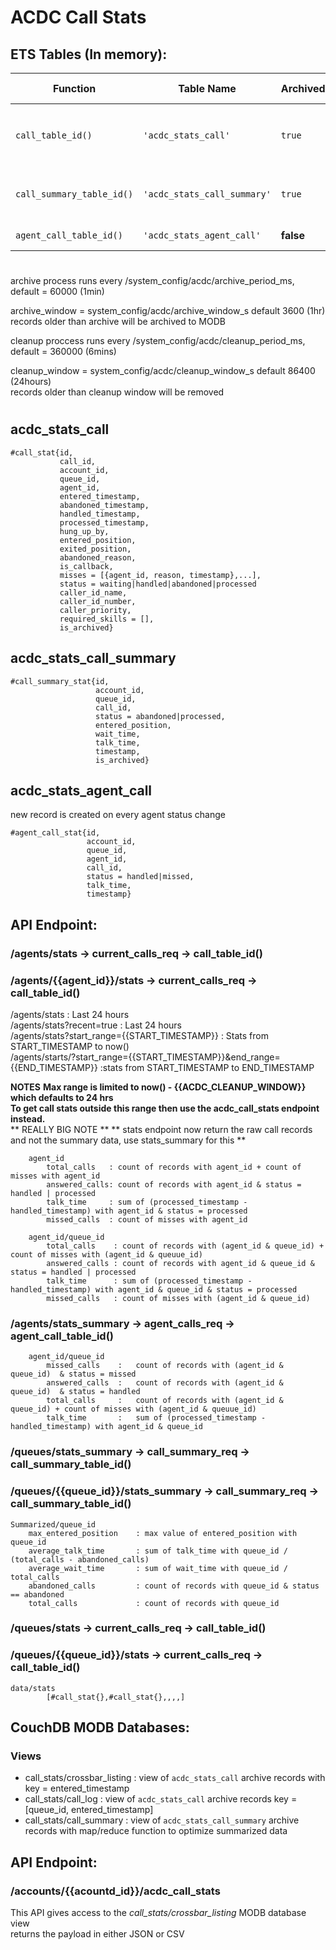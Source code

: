 # ACDC Call Stats

## ETS Tables (In memory):

| Function | Table Name  | Archived | Search Archive |Description |
| -------- | --------- | ----------- | -------- | ------ |
| `call_table_id()` | `'acdc_stats_call'` | `true` | **false** | record is updated during an ongoing call, search MODB via `/acountd_id/acdc_call_stats` endpoint |  
| `call_summary_table_id()` | `'acdc_stats_call_summary'` | `true` | `true` | record is created after a call completes, previously only this stat was archived to the couch MODB. |  
| `agent_call_table_id()` | `'acdc_stats_agent_call'` | **false** | **false** | record is created after a call completes |  
  
#  
archive process runs every /system_config/acdc/archive_period_ms, default = 60000 (1min)  
  
archive_window = system_config/acdc/archive_window_s default 3600 (1hr)  
records older than archive will be archived to MODB
   
cleanup proccess runs every /system_config/acdc/cleanup_period_ms, default = 360000 (6mins)  
  
cleanup_window = system_config/acdc/cleanup_window_s default 86400 (24hours)  
records older than cleanup window will be removed
#
    
## acdc_stats_call

```
#call_stat{id,
           call_id,
           account_id,
           queue_id,
           agent_id,
           entered_timestamp,
           abandoned_timestamp,
           handled_timestamp,
           processed_timestamp,
           hung_up_by,
           entered_position,
           exited_position,
           abandoned_reason,
           is_callback,
           misses = [{agent_id, reason, timestamp},...],
           status = waiting|handled|abandoned|processed
           caller_id_name,
           caller_id_number,
           caller_priority,
           required_skills = [],
           is_archived}
```
## acdc_stats_call_summary

```
#call_summary_stat{id,
                   account_id,
                   queue_id,
                   call_id,
                   status = abandoned|processed,
                   entered_position,
                   wait_time,
                   talk_time,
                   timestamp,
                   is_archived}
```
## acdc_stats_agent_call

new record is created on every agent status change  

```
#agent_call_stat{id,
                 account_id,
                 queue_id,
                 agent_id,
                 call_id,
                 status = handled|missed,
                 talk_time,
                 timestamp}
```

## API Endpoint:
### /agents/stats -> current_calls_req -> call_table_id() 
### /agents/{{agent_id}}/stats -> current_calls_req -> call_table_id() 


/agents/stats : Last 24 hours  
/agents/stats?recent=true : Last 24 hours  
/agents/stats?start_range={{START_TIMESTAMP}} : Stats from START_TIMESTAMP to now()  
/agents/starts/?start_range={{START_TIMESTAMP}}&end_range={{END_TIMESTAMP}} :stats from START_TIMESTAMP to END_TIMESTAMP  


**NOTES**
**Max range is limited to now() - {{ACDC_CLEANUP_WINDOW}} which defaults to 24 hrs**  
**To get call stats outside this range then use the acdc_call_stats endpoint instead.**   
** REALLY BIG NOTE **
** stats endpoint now return the raw call records and not the summary data, use stats_summary for this **

```
	agent_id
    	total_calls   : count of records with agent_id + count of misses with agent_id  
        answered_calls: count of records with agent_id & status = handled | processed
        talk_time     : sum of (processed_timestamp - handled_timestamp) with agent_id & status = processed
        missed_calls  : count of misses with agent_id

    agent_id/queue_id
		total_calls    : count of records with (agent_id & queue_id) + count of misses with (agent_id & queuue_id)
        answered_calls : count of records with agent_id & queue_id & status = handled | processed
        talk_time      : sum of (processed_timestamp - handled_timestamp) with agent_id & queue_id & status = processed
        missed_calls   : count of misses with (agent_id & queue_id)
```
### /agents/stats_summary -> agent_calls_req -> agent_call_table_id()

```
    agent_id/queue_id
        missed_calls    :   count of records with (agent_id & queue_id)  & status = missed
        answered_calls  :   count of records with (agent_id & queue_id)  & status = handled
        total_calls     :   count of records with (agent_id & queue_id) + count of misses with (agent_id & queuue_id)
        talk_time       :   sum of (processed_timestamp - handled_timestamp) with agent_id & queue_id 
```        

### /queues/stats_summary -> call_summary_req -> call_summary_table_id()
### /queues/{{queue_id}}/stats_summary -> call_summary_req -> call_summary_table_id()


```
Summarized/queue_id
    max_entered_position    : max value of entered_position with queue_id 
    average_talk_time       : sum of talk_time with queue_id / (total_calls - abandoned_calls)
    average_wait_time       : sum of wait_time with queue_id / total_calls
    abandoned_calls         : count of records with queue_id & status == abandoned
    total_calls             : count of records with queue_id
```

### /queues/stats -> current_calls_req -> call_table_id()
### /queues/{{queue_id}}/stats -> current_calls_req -> call_table_id()


```
data/stats
        [#call_stat{},#call_stat{},,,,]
```

## CouchDB MODB Databases:

### Views
- call_stats/crossbar_listing   : view of `acdc_stats_call` archive records with key = entered_timestamp    
- call_stats/call_log           : view of `acdc_stats_call` archive records key = [queue_id, entered_timestamp]
- call_stats/call_summary       : view of `acdc_stats_call_summary` archive records with map/reduce function to optimize summarized data

## API Endpoint:

### /accounts/{{acountd_id}}/acdc_call_stats

This API gives access to the *call_stats/crossbar_listing* MODB database view  
returns the payload in either JSON or CSV
